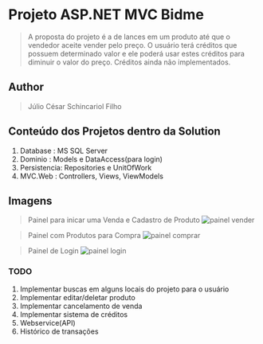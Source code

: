 # Projeto ASP.NET MVC Bidme
> A proposta do projeto é a de lances em um produto até que o vendedor aceite vender pelo preço.
> O usuário terá créditos que possuem determinado valor e ele poderá usar estes créditos para diminuir o valor do preço.
> Créditos ainda não implementados.

## Author
> Júlio César Schincariol Filho

## Conteúdo dos Projetos dentro da Solution
1. Database : MS SQL Server
2. Dominio : Models e DataAccess(para login)
3. Persistencia: Repositories e UnitOfWork
4. MVC.Web : Controllers, Views, ViewModels

## Imagens

> Painel para inicar uma Venda e Cadastro de Produto
![painel vender](https://s30.postimg.org/ovyunj1kx/painel_venda_cadastro_produtos.png)

> Painel com Produtos para Compra
![painel comprar](https://s28.postimg.org/z4fsj56xp/painel_produtos_comprar.png)

> Painel de Login
![painel login](https://s27.postimg.org/qpsjo6nkj/painel_user_login.png)

### TODO
1. Implementar buscas em alguns locais do projeto para o usuário
2. Implementar editar/deletar produto
3. Implementar cancelamento de venda
4. Implementar sistema de créditos
5. Webservice(API)
6. Histórico de transações